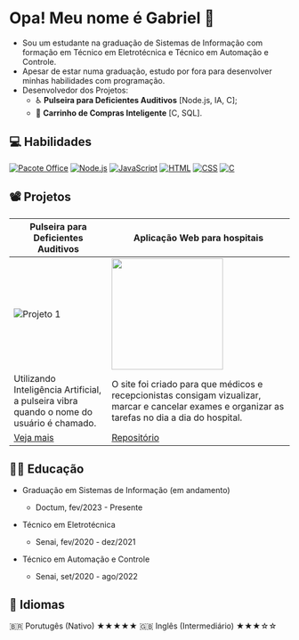 # Opa! Meu nome é Gabriel 👋

- Sou um estudante na graduação de Sistemas de Informação com formação em Técnico em Eletrotécnica e Técnico em Automação e Controle.
- Apesar de estar numa graduação, estudo por fora para desenvolver minhas habilidades com programação.
- Desenvolvedor dos Projetos:
    - ♿ **Pulseira para Deficientes Auditivos** [Node.js, IA, C];
    - 🛒 **Carrinho de Compras Inteligente** [C, SQL].

## 💻 Habilidades
[![Pacote Office](https://img.shields.io/badge/Pacote%20Office-%230078D6?style=flat&logo=microsoft-office&logoColor=white)](#) [![Node.js](https://img.shields.io/badge/Node.js-%23339933?style=flat&logo=node.js&logoColor=white)](#) [![JavaScript](https://img.shields.io/badge/JavaScript-%23F7DF1E?style=flat&logo=javascript&logoColor=black)](#) [![HTML](https://img.shields.io/badge/HTML-%23E34F26?style=flat&logo=html5&logoColor=white)](#) [![CSS](https://img.shields.io/badge/CSS-%231572B6?style=flat&logo=css3&logoColor=white)](#) [![C](https://img.shields.io/badge/C-%23A8B9CC?style=flat&logo=c&logoColor=white)](#)

## 📽️ Projetos


<div align="center">
  
| Pulseira para Deficientes Auditivos | Aplicação Web para hospitais |
|---|---|
| ![Projeto 1](https://gabsmart.github.io/Meu-Portfolio/img/pulseira-3g2a.jpg) | <img src="https://placeholder.com/200x200" width="200"> |
| Utilizando Inteligência Artificial, a pulseira vibra quando o nome do usuário é chamado. | O site foi criado para que médicos e recepcionistas consigam vizualizar, marcar e cancelar exames e organizar as tarefas no dia a dia do hospital. |
| [Veja mais](https://youtu.be/VEpF0n9gDc4) | [Repositório](https://github.com/) |

</div>

## 👨‍🎓 Educação
- Graduação em Sistemas de Informação (em andamento)
  - Doctum, fev/2023 - Presente

- Técnico em Eletrotécnica
  - Senai, fev/2020 - dez/2021 

- Técnico em Automação e Controle
  - Senai, set/2020 - ago/2022

## 🎌 Idiomas

🇧🇷 Porutugês (Nativo) ★★★★★
🇬🇧 Inglês (Intermediário) ★★★☆☆
